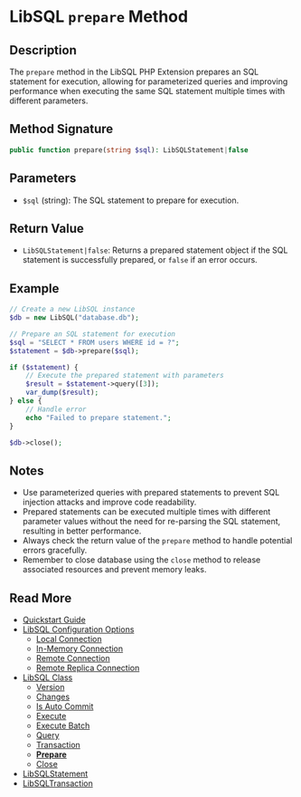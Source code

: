 # LibSQL `prepare` Method

## Description

The `prepare` method in the LibSQL PHP Extension prepares an SQL statement for execution, allowing for parameterized queries and improving performance when executing the same SQL statement multiple times with different parameters.

## Method Signature

```php
public function prepare(string $sql): LibSQLStatement|false
```

## Parameters

- `$sql` (string): The SQL statement to prepare for execution.

## Return Value

- `LibSQLStatement|false`: Returns a prepared statement object if the SQL statement is successfully prepared, or `false` if an error occurs.

## Example

```php
// Create a new LibSQL instance
$db = new LibSQL("database.db");

// Prepare an SQL statement for execution
$sql = "SELECT * FROM users WHERE id = ?";
$statement = $db->prepare($sql);

if ($statement) {
    // Execute the prepared statement with parameters
    $result = $statement->query([3]);
    var_dump($result);
} else {
    // Handle error
    echo "Failed to prepare statement.";
}

$db->close();
```

## Notes

- Use parameterized queries with prepared statements to prevent SQL injection attacks and improve code readability.
- Prepared statements can be executed multiple times with different parameter values without the need for re-parsing the SQL statement, resulting in better performance.
- Always check the return value of the `prepare` method to handle potential errors gracefully.
- Remember to close database using the `close` method to release associated resources and prevent memory leaks.

## Read More

- [Quickstart Guide](quick-start.md)
- [LibSQL Configuration Options](000-configuration.md)
    - [Local Connection](001-local-connection.md)
    - [In-Memory Connection](002-memory-connection.md)
    - [Remote Connection](003-remote-connection.md)
    - [Remote Replica Connection](004-remote-replica-connection.md)
- [LibSQL Class](005-LibSQL-class.md)
    - [Version](006-version.md)
    - [Changes](007-changes.md)
    - [Is Auto Commit](008-isAutocommit.md)
    - [Execute](009-execute.md)
    - [Execute Batch](010-executeBatch.md)
    - [Query](011-query.md)
    - [Transaction](012-transaction.md)
    - **[Prepare](013-prepare.md)**
    - [Close](014-close.md)
- [LibSQLStatement](015-LibSQLStatement.md)
- [LibSQLTransaction](016-LibSQLTransaction.md)
